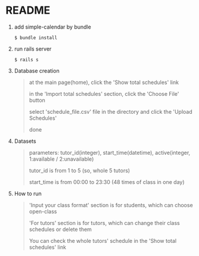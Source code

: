 # README

1. add simple-calendar by bundle

   ```
   $ bundle install
   ```

2. run rails server

   ```
   $ rails s
   ```

3. Database creation

   > at the main page(home), click the 'Show total schedules' link
   >
   > in the 'Import total schedules' section, click the 'Choose File' button
   >
   > select 'schedule_file.csv' file in the directory and click the 'Upload Schedules'
   >
   > done

4. Datasets

   > parameters: tutor_id(integer), start_time(datetime), active(integer, 1:available / 2:unavailable)
   >
   > tutor_id is from 1 to 5 (so, whole 5 tutors)
   >
   > start_time is from 00:00 to 23:30 (48 times of class in one day)

5. How to run

   > 'Input your class format' section is for students, which can choose open-class
   >
   > 'For tutors' section is for tutors, which can change their class schedules or delete them
   >
   > You can check the whole tutors' schedule in the 'Show total schedules' link
